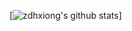 [![zdhxiong's github stats](https://github-readme-stats.vercel.app/api?username=zdhxiong&hide=contribs)]
